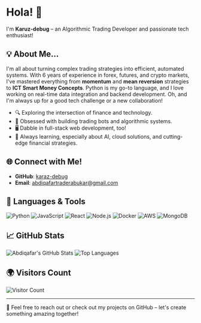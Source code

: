 # Hola! 👋  
I'm **Karuz-debug**  – an Algorithmic Trading Developer and passionate tech enthusiast!

## 💡 About Me...
I'm all about turning complex trading strategies into efficient, automated systems. With 6 years of experience in forex, futures, and crypto markets, I've mastered everything from **momentum** and **mean reversion** strategies to **ICT Smart Money Concepts**. Python is my go-to language, and I love working on real-time data integration and backend development. Oh, and I'm always up for a good tech challenge or a new collaboration!

- 🔍 Exploring the intersection of finance and technology.
- 🤖 Obsessed with building trading bots and algorithmic systems.
- 🖥️ Dabble in full-stack web development, too!
- 🌱 Always learning, especially about AI, cloud solutions, and cutting-edge financial strategies.

## 🌐 Connect with Me!
- **GitHub**: [karaz-debug](https://github.com/karaz-debug)
- **Email**: [abdiqafartraderabukar@gmail.com](mailto:mohamedabdulrahaman22@gmail.com)

## 🔧 Languages & Tools
![Python](https://img.shields.io/badge/Python-3776AB?style=for-the-badge&logo=python&logoColor=white)
![JavaScript](https://img.shields.io/badge/JavaScript-F7DF1E?style=for-the-badge&logo=javascript&logoColor=black)
![React](https://img.shields.io/badge/React-61DAFB?style=for-the-badge&logo=react&logoColor=black)
![Node.js](https://img.shields.io/badge/Node.js-339933?style=for-the-badge&logo=nodedotjs&logoColor=white)
![Docker](https://img.shields.io/badge/Docker-2496ED?style=for-the-badge&logo=docker&logoColor=white)
![AWS](https://img.shields.io/badge/AWS-232F3E?style=for-the-badge&logo=amazon-aws&logoColor=white)
![MongoDB](https://img.shields.io/badge/MongoDB-47A248?style=for-the-badge&logo=mongodb&logoColor=white)

## 📈 GitHub Stats
![Abdiqafar's GitHub Stats](https://github-readme-stats.vercel.app/api?username=karaz-debug&show_icons=true&theme=radical)
![Top Languages](https://github-readme-stats.vercel.app/api/top-langs/?username=karaz-debug&layout=compact&theme=radical)

## 🌍 Visitors Count
![Visitor Count](https://visitor-badge.laobi.icu/badge?page_id=karaz-debug.karaz-debug)

---

💬 Feel free to reach out or check out my projects on GitHub – let's create something amazing together!
